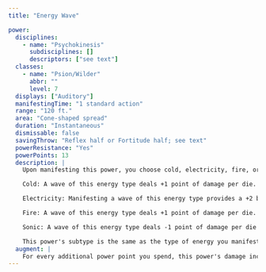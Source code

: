 ```yaml
---
title: "Energy Wave"

power:
  disciplines:
    - name: "Psychokinesis"
      subdisciplines: []
      descriptors: ["see text"]
  classes:
    - name: "Psion/Wilder"
      abbr: ""
      level: 7
  displays: ["Auditory"]
  manifestingTime: "1 standard action"
  range: "120 ft."
  area: "Cone-shaped spread"
  duration: "Instantaneous"
  dismissable: false
  savingThrow: "Reflex half or Fortitude half; see text"
  powerResistance: "Yes"
  powerPoints: 13
  description: |
    Upon manifesting this power, you choose cold, electricity, fire, or sonic. You create a flood of energy of the chosen type out of unstable ectoplasm that deals {% die_roll 13 6 0 %} points of damage to each creature and object in the area. This power originates at your hand and extends outward in a cone.

    Cold: A wave of this energy type deals +1 point of damage per die. The saving throw to reduce damage from a cold wave is a Fortitude save instead of a Reflex save.

    Electricity: Manifesting a wave of this energy type provides a +2 bonus to the save DC and a +2 bonus on manifester level checks for the purpose of overcoming power resistance.

    Fire: A wave of this energy type deals +1 point of damage per die.

    Sonic: A wave of this energy type deals -1 point of damage per die and ignores an object's hardness.

    This power's subtype is the same as the type of energy you manifest.
  augment: |
    For every additional power point you spend, this power's damage increases by one die (d6). For each extra two dice of damage, this power's save DC increases by 1.
---
```

